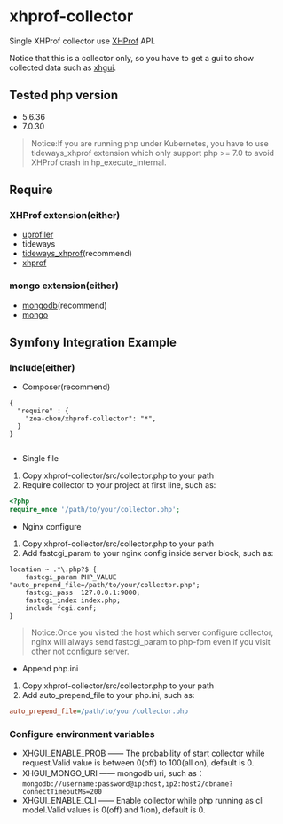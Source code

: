 # xhprof-collector

Single XHProf collector use [XHProf](https://github.com/phacility/xhprof) API.

Notice that this is a collector only, so you have to get a gui to show collected data such as [xhgui](https://github.com/perftools/xhgui).

## Tested php version

* 5.6.36
* 7.0.30

> Notice:If you are running php under Kubernetes, you have to use tideways_xhprof extension which only support php >= 7.0 to avoid XHProf crash in hp_execute_internal. 

## Require

### XHProf extension(either)

* [uprofiler](https://github.com/FriendsOfPHP/uprofiler)
* tideways
* [tideways_xhprof](https://github.com/tideways/php-xhprof-extension)(recommend)
* [xhprof](https://github.com/phacility/xhprof)

### mongo extension(either)

* [mongodb](http://php.net/manual/zh/mongodb.installation.php)(recommend)
* [mongo](http://php.net/manual/zh/mongo.installation.php)

## Symfony Integration Example

### Include(either)
 
* Composer(recommend)

```
{
  "require" : {
    "zoa-chou/xhprof-collector": "*",
  }
}


```

* Single file

1. Copy xhprof-collector/src/collector.php to your path
2. Require collector to your project at first line, such as:

```php
<?php
require_once '/path/to/your/collector.php';
```

* Nginx configure

1. Copy xhprof-collector/src/collector.php to your path
2. Add fastcgi_param to your nginx config inside server block, such as:

```
location ~ .*\.php?$ {
    fastcgi_param PHP_VALUE "auto_prepend_file=/path/to/your/collector.php";
    fastcgi_pass  127.0.0.1:9000;
    fastcgi_index index.php;
    include fcgi.conf;
}
```

> Notice:Once you visited the host which server configure collector, nginx will always send fastcgi_param to php-fpm even if you visit other not configure server.

* Append php.ini 

1. Copy xhprof-collector/src/collector.php to your path
2. Add auto_prepend_file to your php.ini, such as:

```ini
auto_prepend_file=/path/to/your/collector.php
```

### Configure environment variables

* XHGUI_ENABLE_PROB —— The probability of start collector while request.Valid value is between 0(off) to 100(all on), default is 0.
* XHGUI_MONGO_URI —— mongodb uri, such as：```mongodb://username:password@ip:host,ip2:host2/dbname?connectTimeoutMS=200```
* XHGUI_ENABLE_CLI —— Enable collector while php running as cli model.Valid values is 0(off) and 1(on), default is 0.
